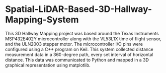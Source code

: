 # Spatial-LiDAR-Based-3D-Hallway-Mapping-System

This 3D Hallway Mapping project was based around the Texas Instruments MSP432E402Y microcontroller along with the VL53L1X time of flight sensor, and the ULN2003 stepper motor. The microcontroller I/O pins were configured using a C++ program on Keil. This system collected distance measurement data in a 360-degree path, every set interval of horizontal distance. This data was communicated to Python and mapped in a 3D graphical representation using matplotlib.

